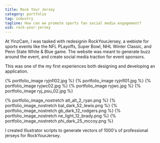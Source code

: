 ```yaml
---
title: Rock Your Jersey
category: portfolio
tag: industry
tagline: How can we promote sports fan social media engagement?
uid: rock-your-jersey
---
```


At YinzCam, I was tasked with redesignin RockYourJersey, a webiste for
sports events like the NFL PLayoffs, Super Bowl, NHL Winter Classic, and
Penn State White & Blue game. The website was meant to generate buzz
around the event, and create social media traction for event sponsors.

This was one of the my first experiences both designing and developing
an application.


{% portfolio_image ryjnfl02.jpg %}
{% portfolio_image ryjnfl01.jpg %}
{% portfolio_image ryjwc02.jpg %}
{% portfolio_image ryjwc.jpg %}
{% portfolio_image ryj_psu_02.jpg %}
<div class='img-box-5'>
    {% portfolio_image_nostretch atl_alt_2_ryan.png %}
    {% portfolio_image_nostretch bal_dark_52_lewis.png %}
    {% portfolio_image_nostretch gb_dark_12_rodgers.png %}
    {% portfolio_image_nostretch ne_light_12_brady.png %}
    {% portfolio_image_nostretch phi_dark_25_mccoy.png %}
</div>
<p class='img-caption'>
I created Illustrator scripts to generate vectors of 1000's of
professional jerseys for RockYourJersey.
</p>
